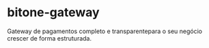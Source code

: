 # bitone-gateway
Gateway de pagamentos completo e transparentepara o seu negócio crescer de forma estruturada.
